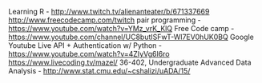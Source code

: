 Learning R - http://www.twitch.tv/alienanteater/b/671337669
http://www.freecodecamp.com/twitch
pair programming - https://www.youtube.com/watch?v=YMz_vrK_KlQ
Free Code camp - https://www.youtube.com/channel/UC8butISFwT-Wl7EV0hUK0BQ
Google Youtube Live API + Authentication w/ Python - https://www.youtube.com/watch?v=4ZIyVg6l6ro
https://www.livecoding.tv/mazel/
36-402, Undergraduate Advanced Data Analysis - http://www.stat.cmu.edu/~cshalizi/uADA/15/